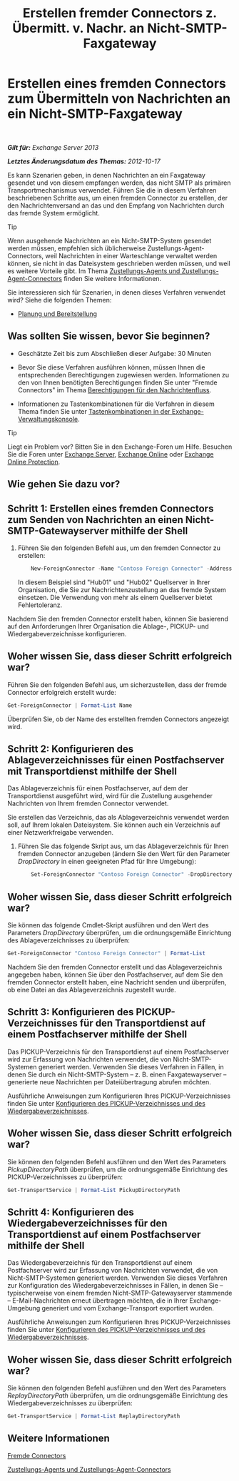 ﻿---
title: 'Erstellen fremder Connectors z. Übermitt. v. Nachr. an Nicht-SMTP-Faxgateway'
TOCTitle: Erstellen eines fremden Connectors zum Übermitteln von Nachrichten an ein Nicht-SMTP-Faxgateway
ms:assetid: 589db487-3c4c-409a-92e3-c78dd8f639b6
ms:mtpsurl: https://technet.microsoft.com/de-de/library/JJ710163(v=EXCHG.150)
ms:contentKeyID: 50475738
ms.date: 04/24/2018
mtps_version: v=EXCHG.150
ms.translationtype: HT
---

# Erstellen eines fremden Connectors zum Übermitteln von Nachrichten an ein Nicht-SMTP-Faxgateway

 

_**Gilt für:** Exchange Server 2013_

_**Letztes Änderungsdatum des Themas:** 2012-10-17_

Es kann Szenarien geben, in denen Nachrichten an ein Faxgateway gesendet und von diesem empfangen werden, das nicht SMTP als primären Transportmechanismus verwendet. Führen Sie die in diesem Verfahren beschriebenen Schritte aus, um einen fremden Connector zu erstellen, der den Nachrichtenversand an das und den Empfang von Nachrichten durch das fremde System ermöglicht.


> [!TIP]
> Wenn ausgehende Nachrichten an ein Nicht-SMTP-System gesendet werden müssen, empfehlen sich üblicherweise Zustellungs-Agent-Connectors, weil Nachrichten in einer Warteschlange verwaltet werden können, sie nicht in das Dateisystem geschrieben werden müssen, und weil es weitere Vorteile gibt. Im Thema <A href="delivery-agents-and-delivery-agent-connectors-exchange-2013-help.md">Zustellungs-Agents und Zustellungs-Agent-Connectors</A> finden Sie weitere Informationen.



Sie interessieren sich für Szenarien, in denen dieses Verfahren verwendet wird? Siehe die folgenden Themen:

  - [Planung und Bereitstellung](planning-and-deployment-for-exchange-2013-installation-instructions.md)

## Was sollten Sie wissen, bevor Sie beginnen?

  - Geschätzte Zeit bis zum Abschließen dieser Aufgabe: 30 Minuten

  - Bevor Sie diese Verfahren ausführen können, müssen Ihnen die entsprechenden Berechtigungen zugewiesen werden. Informationen zu den von Ihnen benötigten Berechtigungen finden Sie unter "Fremde Connectors" im Thema [Berechtigungen für den Nachrichtenfluss](mail-flow-permissions-exchange-2013-help.md).

  - Informationen zu Tastenkombinationen für die Verfahren in diesem Thema finden Sie unter [Tastenkombinationen in der Exchange-Verwaltungskonsole](keyboard-shortcuts-in-the-exchange-admin-center-exchange-online-protection-help.md).


> [!TIP]
> Liegt ein Problem vor? Bitten Sie in den Exchange-Foren um Hilfe. Besuchen Sie die Foren unter <A href="https://go.microsoft.com/fwlink/p/?linkid=60612">Exchange Server</A>, <A href="https://go.microsoft.com/fwlink/p/?linkid=267542">Exchange Online</A> oder <A href="https://go.microsoft.com/fwlink/p/?linkid=285351">Exchange Online Protection</A>.



## Wie gehen Sie dazu vor?

## Schritt 1: Erstellen eines fremden Connectors zum Senden von Nachrichten an einen Nicht-SMTP-Gatewayserver mithilfe der Shell

1.  Führen Sie den folgenden Befehl aus, um den fremden Connector zu erstellen:
    
    ```powershell
        New-ForeignConnector -Name "Contoso Foreign Connector" -AddressSpaces "X400:c=US;a=Fabrikam;P=Contoso;5" -SourceTransportServers Hub01,Hub02
    ```
    
    In diesem Beispiel sind "Hub01" und "Hub02" Quellserver in Ihrer Organisation, die Sie zur Nachrichtenzustellung an das fremde System einsetzen. Die Verwendung von mehr als einem Quellserver bietet Fehlertoleranz.

Nachdem Sie den fremden Connector erstellt haben, können Sie basierend auf den Anforderungen Ihrer Organisation die Ablage-, PICKUP- und Wiedergabeverzeichnisse konfigurieren.

## Woher wissen Sie, dass dieser Schritt erfolgreich war?

Führen Sie den folgenden Befehl aus, um sicherzustellen, dass der fremde Connector erfolgreich erstellt wurde:

```powershell
Get-ForeignConnector | Format-List Name
```

Überprüfen Sie, ob der Name des erstellten fremden Connectors angezeigt wird.

## Schritt 2: Konfigurieren des Ablageverzeichnisses für einen Postfachserver mit Transportdienst mithilfe der Shell

Das Ablageverzeichnis für einen Postfachserver, auf dem der Transportdienst ausgeführt wird, wird für die Zustellung ausgehender Nachrichten von Ihrem fremden Connector verwendet.

Sie erstellen das Verzeichnis, das als Ablageverzeichnis verwendet werden soll, auf Ihrem lokalen Dateisystem. Sie können auch ein Verzeichnis auf einer Netzwerkfreigabe verwenden.

1.  Führen Sie das folgende Skript aus, um das Ablageverzeichnis für Ihren fremden Connector anzugeben (ändern Sie den Wert für den Parameter *DropDirectory* in einen geeigneten Pfad für Ihre Umgebung):
    
    ```powershell
        Set-ForeignConnector "Contoso Foreign Connector" -DropDirectory "C:\Drop Directory"
    ```
    
## Woher wissen Sie, dass dieser Schritt erfolgreich war?

Sie können das folgende Cmdlet-Skript ausführen und den Wert des Parameters *DropDirectory* überprüfen, um die ordnungsgemäße Einrichtung des Ablageverzeichnisses zu überprüfen:

```powershell
Get-ForeignConnector "Contoso Foreign Connector" | Format-List
```

Nachdem Sie den fremden Connector erstellt und das Ablageverzeichnis angegeben haben, können Sie über den Postfachserver, auf dem Sie den fremden Connector erstellt haben, eine Nachricht senden und überprüfen, ob eine Datei an das Ablageverzeichnis zugestellt wurde.

## Schritt 3: Konfigurieren des PICKUP-Verzeichnisses für den Transportdienst auf einem Postfachserver mithilfe der Shell

Das PICKUP-Verzeichnis für den Transportdienst auf einem Postfachserver wird zur Erfassung von Nachrichten verwendet, die von Nicht-SMTP-Systemen generiert werden. Verwenden Sie dieses Verfahren in Fällen, in denen Sie durch ein Nicht-SMTP-System – z. B. einen Faxgatewayserver – generierte neue Nachrichten per Dateiübertragung abrufen möchten.

Ausführliche Anweisungen zum Konfigurieren Ihres PICKUP-Verzeichnisses finden Sie unter [Konfigurieren des PICKUP-Verzeichnisses und des Wiedergabeverzeichnisses](configure-the-pickup-directory-and-the-replay-directory-exchange-2013-help.md).

## Woher wissen Sie, dass dieser Schritt erfolgreich war?

Sie können den folgenden Befehl ausführen und den Wert des Parameters *PickupDirectoryPath* überprüfen, um die ordnungsgemäße Einrichtung des PICKUP-Verzeichnisses zu überprüfen:

```powershell
Get-TransportService | Format-List PickupDirectoryPath
```

## Schritt 4: Konfigurieren des Wiedergabeverzeichnisses für den Transportdienst auf einem Postfachserver mithilfe der Shell

Das Wiedergabeverzeichnis für den Transportdienst auf einem Postfachserver wird zur Erfassung von Nachrichten verwendet, die von Nicht-SMTP-Systemen generiert werden. Verwenden Sie dieses Verfahren zur Konfiguration des Wiedergabeverzeichnisses in Fällen, in denen Sie – typischerweise von einem fremden Nicht-SMTP-Gatewayserver stammende – E-Mail-Nachrichten erneut übertragen möchten, die in Ihrer Exchange-Umgebung generiert und vom Exchange-Transport exportiert wurden.

Ausführliche Anweisungen zum Konfigurieren Ihres PICKUP-Verzeichnisses finden Sie unter [Konfigurieren des PICKUP-Verzeichnisses und des Wiedergabeverzeichnisses](configure-the-pickup-directory-and-the-replay-directory-exchange-2013-help.md).

## Woher wissen Sie, dass dieser Schritt erfolgreich war?

Sie können den folgenden Befehl ausführen und den Wert des Parameters *ReplayDirectoryPath* überprüfen, um die ordnungsgemäße Einrichtung des Wiedergabeverzeichnisses zu überprüfen:

```powershell
Get-TransportService | Format-List ReplayDirectoryPath
```

## Weitere Informationen

[Fremde Connectors](foreign-connectors-exchange-2013-help.md)

[Zustellungs-Agents und Zustellungs-Agent-Connectors](delivery-agents-and-delivery-agent-connectors-exchange-2013-help.md)

